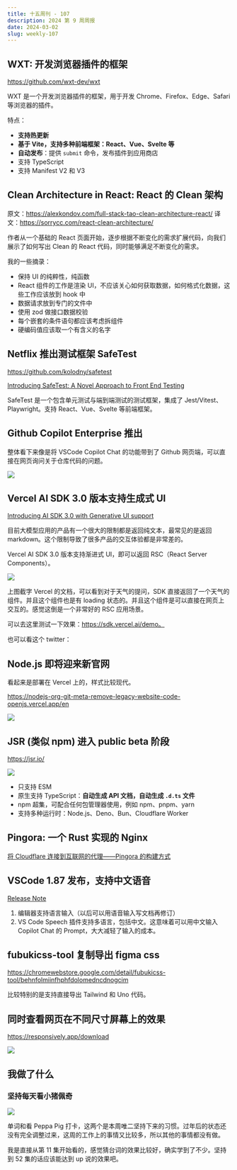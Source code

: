 ```yaml
---
title: 十五周刊 - 107
description: 2024 第 9 周周报
date: 2024-03-02
slug: weekly-107
---
```


## WXT: 开发浏览器插件的框架

https://github.com/wxt-dev/wxt

WXT 是一个开发浏览器插件的框架，用于开发 Chrome、Firefox、Edge、Safari 等浏览器的插件。

特点：
- **支持热更新**
- **基于 Vite，支持多种前端框架：React、Vue、Svelte 等**
- **自动发布**：提供 `submit` 命令，发布插件到应用商店
- 支持 TypeScript
- 支持 Manifest V2 和 V3

## Clean Architecture in React: React 的 Clean 架构

原文：https://alexkondov.com/full-stack-tao-clean-architecture-react/
译文：https://sorrycc.com/react-clean-architecture/

作者从一个基础的 React 页面开始，逐步根据不断变化的需求扩展代码，向我们展示了如何写出 Clean 的 React 代码，同时能够满足不断变化的需求。

我的一些摘录：
- 保持 UI 的纯粹性，纯函数
- React 组件的工作是渲染 UI，不应该关心如何获取数据，如何格式化数据，这些工作应该放到 hook 中
- 数据请求放到专门的文件中
- 使用 zod 做接口数据校验
- 每个嵌套的条件语句都应该考虑拆组件
- 硬编码值应该取一个有含义的名字

## Netflix 推出测试框架 SafeTest

https://github.com/kolodny/safetest

[Introducing SafeTest: A Novel Approach to Front End Testing](https://netflixtechblog.com/introducing-safetest-a-novel-approach-to-front-end-testing-37f9f88c152d)

[](https://www.youtube.com/watch?v=Ae1Gk03S0Mg)

SafeTest 是一个包含单元测试与端到端测试的测试框架，集成了 Jest/Vitest、Playwright。支持 React、Vue、Svelte 等前端框架。

## Github Copilot Enterprise 推出

[](https://www.youtube.com/watch?v=vUX5u_4B2AM)

整体看下来像是将 VSCode Copilot Chat 的功能带到了 Github 网页端，可以直接在网页询问关于仓库代码的问题。

![](https://pocket.haydenhayden.com/blog/202403022109986.png)

## Vercel AI SDK 3.0 版本支持生成式 UI

[Introducing AI SDK 3.0 with Generative UI support](https://vercel.com/blog/ai-sdk-3-generative-ui)

目前大模型应用的产品有一个很大的限制都是返回纯文本，最常见的是返回 markdown。这个限制导致了很多产品的交互体验都是非常差的。

Vercel AI SDK 3.0 版本支持渐进式 UI，即可以返回 RSC（React Server Components）。

![](https://pocket.haydenhayden.com/blog/202403022120705.png)

上图截字 Vercel 的文档，可以看到对于天气的提问，SDK 直接返回了一个天气的组件。并且这个组件也是有 loading 状态的。并且这个组件是可以直接在网页上交互的。感觉这倒是一个非常好的 RSC 应用场景。

可以去这里测试一下效果：https://sdk.vercel.ai/demo。

也可以看这个 twitter：

[](https://twitter.com/nicoalbanese10/status/1763645666159411599)

## Node.js 即将迎来新官网

看起来是部署在 Vercel 上的，样式比较现代。

https://nodejs-org-git-meta-remove-legacy-website-code-openjs.vercel.app/en

![](https://pocket.haydenhayden.com/blog/202403022131772.png)

## JSR (类似 npm) 进入 public beta 阶段

https://jsr.io/

![](https://pocket.haydenhayden.com/blog/202403022136269.png)

- 只支持 ESM
- 原生支持 TypeScript：**自动生成 API 文档，自动生成 `.d.ts` 文件**
- npm 超集，可配合任何包管理器使用，例如 npm、pnpm、yarn
- 支持多种运行时：Node.js、Deno、Bun、Cloudflare Worker

## Pingora: 一个 Rust 实现的 Nginx

[将 Cloudflare 连接到互联网的代理——Pingora 的构建方式](https://blog.cloudflare.com/zh-cn/how-we-built-pingora-the-proxy-that-connects-cloudflare-to-the-internet-zh-cn/)

## VSCode 1.87 发布，支持中文语音

[Release Note](https://code.visualstudio.com/updates/v1_87)

1. 编辑器支持语言输入（以后可以用语音输入写文档再修订）
2. VS Code Speech 插件支持多语言，包括中文。这意味着可以用中文输入 Copilot Chat 的 Prompt，大大减轻了输入的成本。

## fubukicss-tool 复制导出 figma css

https://chromewebstore.google.com/detail/fubukicss-tool/behnfolmiinfhphfdolomedncdnogcim

比较特别的是支持直接导出 Tailwind 和 Uno 代码。

[](https://twitter.com/CoooolXyh/status/1763089098901012660)

## 同时查看网页在不同尺寸屏幕上的效果

https://responsively.app/download

![](https://pocket.haydenhayden.com/blog/202403022208534.png)

## 我做了什么

### 坚持每天看小猪佩奇

![](https://pocket.haydenhayden.com/blog/202403022211538.png)

单词和看 Peppa Pig 打卡，这两个是本周唯二坚持下来的习惯。过年后的状态还没有完全调整过来，这周的工作上的事情又比较多，所以其他的事情都没有做。

我是直接从第 11 集开始看的，感觉猜台词的效果比较好，确实学到了不少。坚持到 52 集的话应该能达到 up 说的效果吧。
